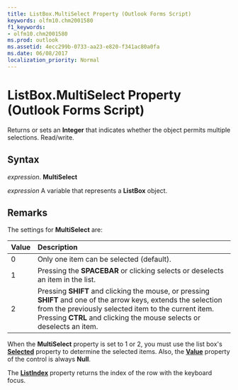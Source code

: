 ```yaml
---
title: ListBox.MultiSelect Property (Outlook Forms Script)
keywords: olfm10.chm2001580
f1_keywords:
- olfm10.chm2001580
ms.prod: outlook
ms.assetid: 4ecc299b-0733-aa23-e820-f341ac80a0fa
ms.date: 06/08/2017
localization_priority: Normal
---
```



# ListBox.MultiSelect Property (Outlook Forms Script)

Returns or sets an  **Integer** that indicates whether the object permits multiple selections. Read/write.


## Syntax

_expression_. **MultiSelect**

_expression_ A variable that represents a  **ListBox** object.


## Remarks

The settings for  **MultiSelect** are:



|Value|Description|
|:-----|:-----|
|0|Only one item can be selected (default).|
|1|Pressing the  **SPACEBAR** or clicking selects or deselects an item in the list.|
|2|Pressing  **SHIFT** and clicking the mouse, or pressing **SHIFT** and one of the arrow keys, extends the selection from the previously selected item to the current item. Pressing **CTRL** and clicking the mouse selects or deselects an item.|

When the  **MultiSelect** property is set to 1 or 2, you must use the list box's **[Selected](Outlook.listbox.selected.md)** property to determine the selected items. Also, the **[Value](Outlook.listbox.value.md)** property of the control is always **Null**.

The  **[ListIndex](Outlook.listbox.listindex.md)** property returns the index of the row with the keyboard focus.


